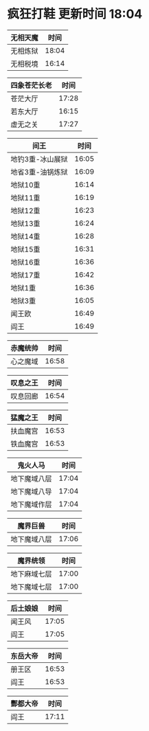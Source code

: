 # 疯狂打鞋 更新时间 18:04

| 无相天魔   | 时间    |
|--------|-------|
| 无相炼狱 | 18:04 |
| 无相税境 | 16:14 |

| 四象苍茫长老   | 时间    |
|--------|-------|
| 苍茫大厅 | 17:28 |
| 若东大厅 | 16:15 |
| 虚无之关 | 17:27 |

| 间王   | 时间    |
|--------|-------|
| 地钓3重-冰山展狱 | 16:05 |
| 地省3重-油锅炼狱 | 16:09 |
| 地狱10重 | 16:14 |
| 地狱11重 | 16:19 |
| 地狱12重 | 16:23 |
| 地狱13重 | 16:24 |
| 地狱14重 | 16:28 |
| 地狱15重 | 16:31 |
| 地狱16重 | 16:36 |
| 地狱17重 | 16:42 |
| 地狱1重 | 16:36 |
| 地狱3重 | 16:05 |
| 闻王欧 | 16:49 |
| 阎王 | 16:49 |

| 赤魔统帅   | 时间    |
|--------|-------|
| 心之魔域 | 16:58 |

| 叹息之王   | 时间    |
|--------|-------|
| 叹息回廊 | 16:54 |

| 猛魔之王   | 时间    |
|--------|-------|
| 扶血魔宫 | 16:53 |
| 铁血魔宫 | 16:53 |

| 鬼火人马   | 时间    |
|--------|-------|
| 地下魔域八层 | 17:04 |
| 地下魔域八导 | 17:04 |
| 地下魔域作层 | 17:04 |

| 魔界巨兽   | 时间    |
|--------|-------|
| 地下魔域八层 | 17:06 |

| 魔界统领   | 时间    |
|--------|-------|
| 地下麻域七层 | 17:00 |
| 地下魔域七层 | 17:00 |

| 后土娘娘   | 时间    |
|--------|-------|
| 闻王风 | 17:05 |
| 阎王 | 17:05 |

| 东岳大帝   | 时间    |
|--------|-------|
| 册王区 | 16:53 |
| 阎王 | 16:53 |

| 酆都大帝   | 时间    |
|--------|-------|
| 阎王 | 17:11 |